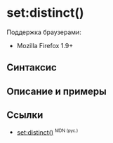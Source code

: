 # set​:distinct()

Поддержка браузерами:

- Mozilla Firefox 1.9+

## Синтаксис

## Описание и примеры

## Ссылки

- [set​:distinct()](https://developer.mozilla.org/en-US/docs/Web/EXSLT/set/distinct) <sup><small>MDN (рус.)</small></sup>
